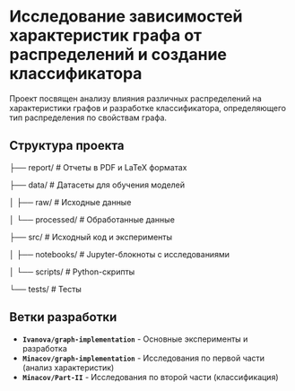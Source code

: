 # Исследование зависимостей характеристик графа от распределений и создание классификатора

Проект посвящен анализу влияния различных распределений на характеристики графов и разработке классификатора, определяющего тип распределения по свойствам графа.

## Структура проекта
├── report/ # Отчеты в PDF и LaTeX форматах

├── data/ # Датасеты для обучения моделей

│ ├── raw/ # Исходные данные

│ └── processed/ # Обработанные данные

├── src/ # Исходный код и эксперименты

│ ├── notebooks/ # Jupyter-блокноты с исследованиями

│ └── scripts/ # Python-скрипты

└── tests/ # Тесты

## Ветки разработки

- **`Ivanova/graph-implementation`** - Основные эксперименты и разработка
- **`Minacov/graph-implementation`** - Исследования по первой части (анализ характеристик)
- **`Minacov/Part-II`** - Исследования по второй части (классификация)
